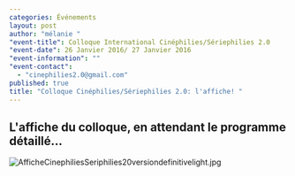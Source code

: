 ```yaml
---
categories: Événements
layout: post
author: "mélanie "
"event-title": Colloque International Cinéphilies/Sériephilies 2.0
"event-date": 26 Janvier 2016/ 27 Janvier 2016
"event-information": ""
"event-contact": 
  - "cinephilies2.0@gmail.com"
published: true
title: "Colloque Cinéphilies/Sériephilies 2.0: l'affiche! "
---
```





## L'affiche du colloque, en attendant le programme détaillé...

![AfficheCinephiliesSeriphilies20versiondefinitivelight.jpg]({{site.baseurl}}/media/AfficheCinephiliesSeriphilies20versiondefinitivelight.jpg)


